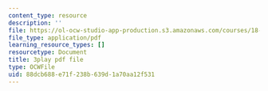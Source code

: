```yaml
---
content_type: resource
description: ''
file: https://ol-ocw-studio-app-production.s3.amazonaws.com/courses/18-01sc-single-variable-calculus-fall-2010/88dcb688e71f238b639d1a70aa12f531_Eaei-Y5AO_E.pdf
file_type: application/pdf
learning_resource_types: []
resourcetype: Document
title: 3play pdf file
type: OCWFile
uid: 88dcb688-e71f-238b-639d-1a70aa12f531
---
```

